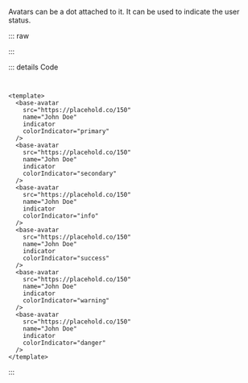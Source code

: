 Avatars can be a dot attached to it. It can be used to indicate the user status.

::: raw

<ClientOnly>
  <AvatarIndicator />
</ClientOnly>

:::

::: details Code

```vue:line-numbers {10,11,17,18,24,25,31,32,38,39,45,46}


<template>
  <base-avatar
    src="https://placehold.co/150"
    name="John Doe"
    indicator
    colorIndicator="primary"
  />
  <base-avatar
    src="https://placehold.co/150"
    name="John Doe"
    indicator
    colorIndicator="secondary"
  />
  <base-avatar
    src="https://placehold.co/150"
    name="John Doe"
    indicator
    colorIndicator="info"
  />
  <base-avatar
    src="https://placehold.co/150"
    name="John Doe"
    indicator
    colorIndicator="success"
  />
  <base-avatar
    src="https://placehold.co/150"
    name="John Doe"
    indicator
    colorIndicator="warning"
  />
  <base-avatar
    src="https://placehold.co/150"
    name="John Doe"
    indicator
    colorIndicator="danger"
  />
</template>
```

:::
